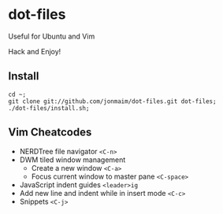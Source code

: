 # dot-files

Useful for Ubuntu and Vim

Hack and Enjoy!

## Install

    cd ~;
    git clone git://github.com/jonmaim/dot-files.git dot-files;
    ./dot-files/install.sh;

## Vim Cheatcodes

* NERDTree file navigator `<C-n>`
* DWM tiled window management
  * Create a new window `<C-a>`
  * Focus current window to master pane `<C-space>`
* JavaScript indent guides `<leader>ig`
* Add new line and indent while in insert mode `<C-c>`
* Snippets `<C-j>`
